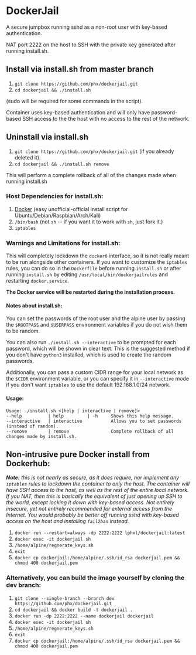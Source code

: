 # DockerJail

A secure jumpbox running sshd as a non-root user with key-based authentication.

NAT port 2222 on the host to SSH with the private key generated after running install.sh.

## Install via install.sh from master branch

1. `git clone https://github.com/phx/dockerjail.git`
2. `cd dockerjail && ./install.sh`

(sudo will be required for some commands in the script).

Container uses key-based authentication and will only have password-based SSH access to the the host with no access to the rest of the network.

## Uninstall via install.sh
1. `git clone https://github.com/phx/dockerjail.git` (if you already deleted it).
2. `cd dockerjail && ./install.sh remove`

This will perform a complete rollback of all of the changes made when running install.sh

### Host Dependencies for install.sh:
1. [Docker](https://github.com/oldjamey/dockerinstall) (easy unofficial-official install script for Ubuntu/Debian/Raspbian/Arch/Kali)
2. `/bin/bash` (not `sh` -- if you want it to work with `sh`, just fork it.)
3. `iptables`

### Warnings and Limitations for install.sh:
This will completely lockdown the `docker0` interface, so it is not really meant to be run alongside other containers.  If you want to customize the `iptables` rules, you can do so in the `Dockerfile` before running `install.sh` or after running `install.sh` by editing `/usr/local/bin/dockerjailrules` and restarting `docker.service`.

**The Docker service will be restarted during the installation process.**

#### Notes about install.sh:
You can set the passwords of the root user and the alpine user by passing
the `$ROOTPASS` and `$USERPASS` environment variables if you do not wish them to be random.

You can also run `./install.sh --interactive` to be prompted for each password, which will be shown in clear text.
This is the suggested method if you don't have `python3` installed, which is used to create the random passwords.

Additionally, you can pass a custom CIDR range for your local network as the `$CIDR` environment variable,
or you can specify it in `--interactive` mode if you don't want `iptables` to use the default 192.168.1.0/24 network.


#### Usage:
```
Usage: ./install.sh <[help | interactive | remove]>
--help          | help         | -h     Shows this help message.
--interactive   | interactive           Allows you to set passwords (instead of random).
--remove        | remove                Complete rollback of all changes made by install.sh.
```

## Non-intrusive pure Docker install from Dockerhub:
***Note:*** *this is not nearly as secure, as it does require, nor implement any `iptables` rules to lockdown the container to only the host.*
*The container will have SSH access to the host, as well as the rest of the entire local network.*
*If you NAT, then this is basically the equivalent of just opening up SSH to the world, except locking it down with key-based access.*
*Not entirely insecure, yet not entirely recommended for external access from the Internet.*
*You would probably be better off running sshd with key-based access on the host and installing `fail2ban` instead.*

1. `docker run --restart=always -dp 2222:2222 lphxl/dockerjail:latest`
2. `docker exec -it dockerjail sh`
3. `/home/alpine/regnerate_keys.sh`
4. `exit`
5. `docker cp dockerjail:/home/alpine/.ssh/id_rsa dockerjail.pem && chmod 400 dockerjail.pem`

### Alternatively, you can build the image yourself by cloning the dev branch:
1. `git clone --single-branch --branch dev https://github.com/phx/dockerjail.git`
2. `cd dockerjail && docker build -t dockerjail .`
3. `docker run -dp 2222:2222 --name dockerjail dockerjail`
4. `docker exec -it dockerjail sh`
5. `/home/alpine/regnerate_keys.sh`
6. `exit`
7. `docker cp dockerjail:/home/alpine/.ssh/id_rsa dockerjail.pem && chmod 400 dockerjail.pem`

